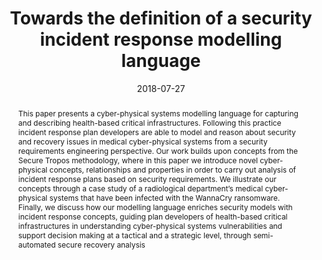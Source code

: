 ---
title: "Towards the definition of a security incident response modelling language"
abstract: "This paper presents a cyber-physical systems modelling language for capturing and describing health-based critical infrastructures. Following this practice incident response plan developers are able to model and reason about security and recovery issues in medical cyber-physical systems from a security requirements engineering perspective. Our work builds upon concepts from the Secure Tropos methodology, where in this paper we introduce novel cyber-physical concepts, relationships and properties in order to carry out analysis of incident response plans based on security requirements. We illustrate our concepts through a case study of a radiological department’s medical cyber-physical systems that have been infected with the WannaCry ransomware. Finally, we discuss how our modelling language enriches security models with incident response concepts, guiding plan developers of health-based critical infrastructures in understanding cyber-physical systems vulnerabilities and support decision making at a tactical and a strategic level, through semi-automated secure recovery analysis"
collection: publications
permalink: /publication/athinaiou2018towards
date: 2018-07-27
venue: '2018 International Conference on Trust and Privacy in Digital Business'
link: 'https://link.springer.com/chapter/10.1007%2F978-3-319-98385-1_14'
citation: 'Myrsini Athinaiou, Haralambos Mouratidis, Theo Fotis, Michalis Pavlidis, Emmanouil Panaousis (2018). 
	&quot;Towards the definition of a security incident response modelling language.&quot; 
	<i>International Conference on Trust and Privacy in Digital Business (TrustBus)</i>.'
---